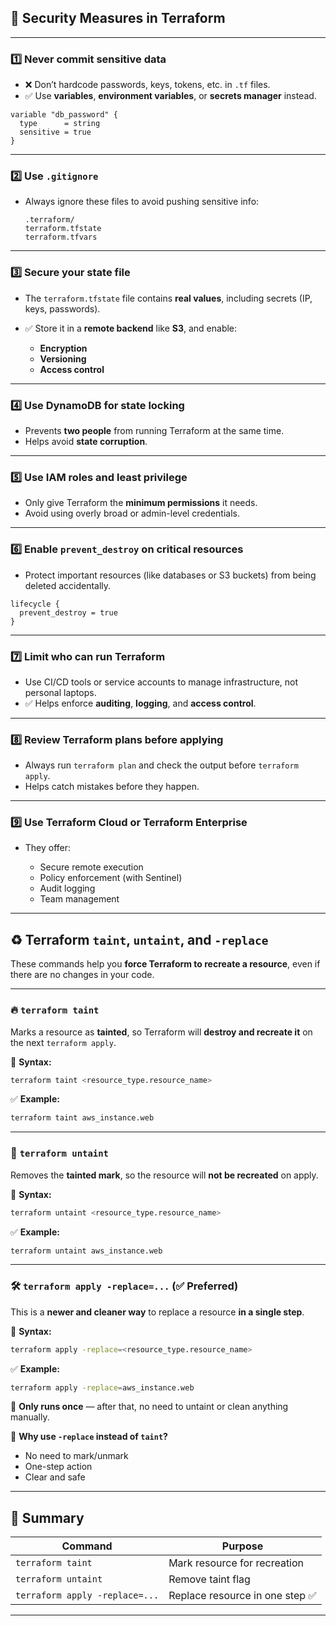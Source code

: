 ## 🔐 **Security Measures in Terraform**

---

### 1️⃣ **Never commit sensitive data**

* ❌ Don’t hardcode passwords, keys, tokens, etc. in `.tf` files.
* ✅ Use **variables**, **environment variables**, or **secrets manager** instead.

```hcl
variable "db_password" {
  type      = string
  sensitive = true
}
```

---

### 2️⃣ **Use `.gitignore`**

* Always ignore these files to avoid pushing sensitive info:

  ```
  .terraform/
  terraform.tfstate
  terraform.tfvars
  ```

---

### 3️⃣ **Secure your state file**

* The `terraform.tfstate` file contains **real values**, including secrets (IP, keys, passwords).
* ✅ Store it in a **remote backend** like **S3**, and enable:

  * **Encryption**
  * **Versioning**
  * **Access control**

---

### 4️⃣ **Use DynamoDB for state locking**

* Prevents **two people** from running Terraform at the same time.
* Helps avoid **state corruption**.

---

### 5️⃣ **Use IAM roles and least privilege**

* Only give Terraform the **minimum permissions** it needs.
* Avoid using overly broad or admin-level credentials.

---

### 6️⃣ **Enable `prevent_destroy` on critical resources**

* Protect important resources (like databases or S3 buckets) from being deleted accidentally.

```hcl
lifecycle {
  prevent_destroy = true
}
```

---

### 7️⃣ **Limit who can run Terraform**

* Use CI/CD tools or service accounts to manage infrastructure, not personal laptops.
* ✅ Helps enforce **auditing**, **logging**, and **access control**.

---

### 8️⃣ **Review Terraform plans before applying**

* Always run `terraform plan` and check the output before `terraform apply`.
* Helps catch mistakes before they happen.

---

### 9️⃣ **Use Terraform Cloud or Terraform Enterprise**

* They offer:

  * Secure remote execution
  * Policy enforcement (with Sentinel)
  * Audit logging
  * Team management

---

## ♻️ **Terraform `taint`, `untaint`, and `-replace`**

These commands help you **force Terraform to recreate a resource**, even if there are no changes in your code.

---

### 🔥 `terraform taint`

Marks a resource as **tainted**, so Terraform will **destroy and recreate it** on the next `terraform apply`.

📘 **Syntax:**

```bash
terraform taint <resource_type.resource_name>
```

✅ **Example:**

```bash
terraform taint aws_instance.web
```

---

### 🧹 `terraform untaint`

Removes the **tainted mark**, so the resource will **not be recreated** on apply.

📘 **Syntax:**

```bash
terraform untaint <resource_type.resource_name>
```

✅ **Example:**

```bash
terraform untaint aws_instance.web
```

---

### 🛠️ `terraform apply -replace=...` (✅ Preferred)

This is a **newer and cleaner way** to replace a resource **in a single step**.

📘 **Syntax:**

```bash
terraform apply -replace=<resource_type.resource_name>
```

✅ **Example:**

```bash
terraform apply -replace=aws_instance.web
```

🔄 **Only runs once** — after that, no need to untaint or clean anything manually.

🧠 **Why use `-replace` instead of `taint`?**

* No need to mark/unmark
* One-step action
* Clear and safe

---

## 📝 Summary

| Command                        | Purpose                        |
| ------------------------------ | ------------------------------ |
| `terraform taint`              | Mark resource for recreation   |
| `terraform untaint`            | Remove taint flag              |
| `terraform apply -replace=...` | Replace resource in one step ✅ |

---
